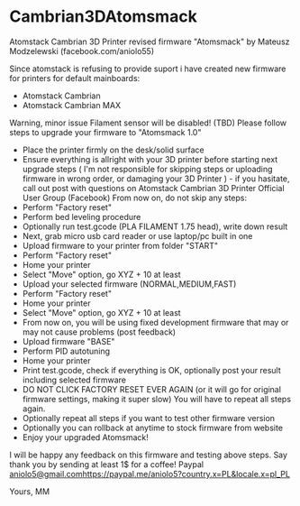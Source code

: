 # Cambrian3DAtomsmack
Atomstack Cambrian 3D Printer revised firmware "Atomsmack" by Mateusz Modzelewski (facebook.com/aniolo55)

Since atomstack is refusing to provide suport i have created new firmware for printers for default mainboards:

- Atomstack Cambrian
- Atomstack Cambrian MAX

Warning, minor issue Filament sensor will be disabled! (TBD)
Please follow steps to upgrade your firmware to "Atomsmack 1.0"

- Place the printer firmly on the desk/solid surface
- Ensure everything is allright with your 3D printer before starting next upgrade steps ( I'm not responsible for skipping steps or uploading firmware in wrong order, or damaging your 3D Printer ) - if you hasitate, call out post with questions on Atomstack Cambrian 3D Printer Official User Group (Facebook)
From now on, do not skip any steps:
- Perform "Factory reset" 
- Perform bed leveling procedure
- Optionally run test.gcode (PLA FILAMENT 1.75 head), write down result
- Next, grab micro usb card reader or use laptop/pc built in one
- Upload firmware to your printer from folder "START" 
- Perform "Factory reset"
- Home your printer
- Select "Move" option, go XYZ + 10 at least
- Upload your selected firmware (NORMAL,MEDIUM,FAST)
- Perform "Factory reset"
- Home your printer
- Select "Move" option, go XYZ + 10 at least
- From now on, you will be using fixed development firmware that may or may not cause problems (post feedback)
- Upload firmware "BASE"
- Perform PID autotuning
- Home your printer
- Print test.gcode, check if everything is OK, optionally post your result including selected firmware
- DO NOT CLICK FACTORY RESET EVER AGAIN (or it will go for original firmware settings, making it super slow) You will have to repeat all steps again.
- Optionally repeat all steps if you want to test other firmware version
- Optionally you can rollback at anytime to stock firmware from website
- Enjoy your upgraded Atomsmack!

I will be happy any feedback on this firmware and testing above steps.
Say thank you by sending at least 1$ for a coffee!
Paypal [aniolo5@gmail.com](https://paypal.me/aniolo5?country.x=PL&locale.x=pl_PL)https://paypal.me/aniolo5?country.x=PL&locale.x=pl_PL

Yours, MM


